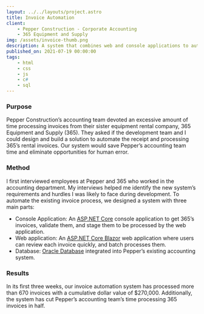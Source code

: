 ```yaml
---
layout: ../../layouts/project.astro
title: Invoice Automation
client:
    - Pepper Construction - Corporate Accounting
    - 365 Equipment and Supply
img: /assets/invoice-thumb.png
description: A system that combines web and console applications to automate invoice processing.
published_on: 2021-07-19 00:00:00
tags:
    - html
    - css
    - js
    - c#
    - sql
---
```


### Purpose

Pepper Construction’s accounting team devoted an excessive amount of time processing invoices from their sister equipment rental company, 365 Equipment and Supply (365). They asked if the development team and I could design and build a solution to automate the receipt and processing 365’s rental invoices. Our system would save Pepper’s accounting team time and eliminate opportunities for human error.

### Method

I first interviewed employees at Pepper and 365 who worked in the accounting department. My interviews helped me identify the new system’s requirements and hurdles I was likely to face during development. To automate the existing invoice process, we designed a system with three main parts:

-   Console Application: An [ASP.NET Core](https://docs.microsoft.com/en-us/aspnet/core/introduction-to-aspnet-core?view=aspnetcore-5.0) console application to get 365’s invoices, validate them, and stage them to be processed by the web application.
-   Web application: An [ASP.NET Core Blazor](https://docs.microsoft.com/en-us/aspnet/core/blazor/?view=aspnetcore-5.0) web application where users can review each invoice quickly, and batch processes them.
-   Database: [Oracle Database](https://www.oracle.com/database/) integrated into Pepper’s existing accounting system.

### Results

In its first three weeks, our invoice automation system has processed more than 670 invoices with a cumulative dollar value of $270,000. Additionally, the system has cut Pepper’s accounting team’s time processing 365 invoices in half.
